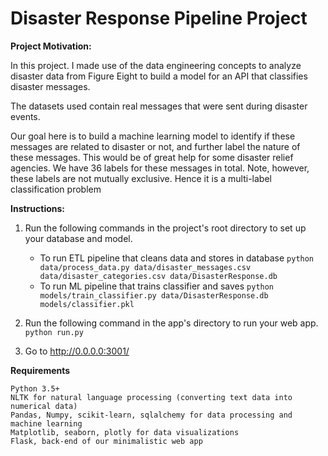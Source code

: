 # Disaster Response Pipeline Project
**Project Motivation:**

In this project. I made use of the data engineering concepts to analyze disaster data from Figure Eight to build a model for an API that classifies disaster messages.

The datasets used contain real messages that were sent during disaster events. 

Our goal here is to build a machine learning model to identify if these messages are related to disaster or not, and further label the nature of these messages. This would be of great help for some disaster relief agencies. We have 36 labels for these messages in total. Note, however, these labels are not mutually exclusive. Hence it is a multi-label classification problem

**Instructions:**
1. Run the following commands in the project's root directory to set up your database and model.

    - To run ETL pipeline that cleans data and stores in database
        `python data/process_data.py data/disaster_messages.csv data/disaster_categories.csv data/DisasterResponse.db`
    - To run ML pipeline that trains classifier and saves
        `python models/train_classifier.py data/DisasterResponse.db models/classifier.pkl`

2. Run the following command in the app's directory to run your web app.
    `python run.py`

3. Go to http://0.0.0.0:3001/


**Requirements**

    Python 3.5+
    NLTK for natural language processing (converting text data into numerical data)
    Pandas, Numpy, scikit-learn, sqlalchemy for data processing and machine learning
    Matplotlib, seaborn, plotly for data visualizations
    Flask, back-end of our minimalistic web app
